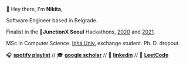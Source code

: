 👋 Hey there, I'm **Nikita**,

Software Engineer based in Belgrade.

Finalist in the 🚀**JunctionX Seoul** Hackathons, [2020](https://xtenzq.github.io/img/junction2020.0a15fc6a.jpg) and [2021](https://xtenzq.github.io/img/junction2021.e5b28d8d.jpg). 

MSc in Computer Science. [Inha Univ.](https://eng.inha.ac.kr/eng/index.do) exchange student. Ph. D. dropout.

🎧 **[spotify playlist](https://open.spotify.com/playlist/7j4pdc5O6yJbcWC1SkYJA0?si=94ae1d67ae5d4f2)** // 🎓 **[google scholar](https://scholar.google.com/citations?user=qy3ZD4IAAAAJ&hl=en)** // 🥋 **[linkedin](https://www.linkedin.com/in/xtenzq/)** // 🔭 **[LeetCode](https://leetcode.com/u/xtenzQ/)**

